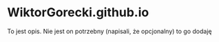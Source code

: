 # WiktorGorecki.github.io
To jest opis. Nie jest on potrzebny (napisali, że opcjonalny) to go dodaję
